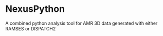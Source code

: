 # NexusPython
A combined python analysis tool for AMR 3D data generated with either RAMSES or DISPATCH2
